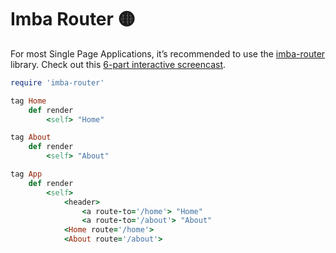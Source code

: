 # Imba Router 🟡

For most Single Page Applications, it’s recommended to use the [imba-router](https://github.com/somebee/imba-router) library. Check out this [6-part interactive screencast](https://scrimba.com/playlist/pMvYcg).

```ruby
require 'imba-router'

tag Home
	def render
		<self> "Home"

tag About
	def render
		<self> "About"

tag App
	def render
		<self>
			<header>
				<a route-to='/home'> "Home"
				<a route-to='/about'> "About"
			<Home route='/home'> 
			<About route='/about'>
```

